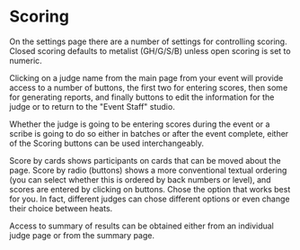 # Scoring

On the settings page there are a number of settings for controlling scoring.  Closed scoring defaults to metalist (GH/G/S/B) unless open scoring is set to numeric.

Clicking on a judge name from the main page from your event will provide access to a number of buttons, the first two for entering scores, then some for generating reports, and finally buttons to edit the information for the judge or to return to the "Event Staff" studio.

Whether the judge is going to be entering scores during the event or a scribe is going to do so either in batches or after the event complete, either of the Scoring buttons can be used interchangeably.

Score by cards shows participants on cards that can be moved about the page.  Score by radio (buttons) shows a more conventional textual ordering (you can select whether this is ordered by back numbers or level), and scores are entered by clicking on buttons.  Chose the option that works best for you.  In fact, different judges can chose different options or even change their choice between heats.

Access to summary of results can be obtained either from an individual judge page or from the summary page.